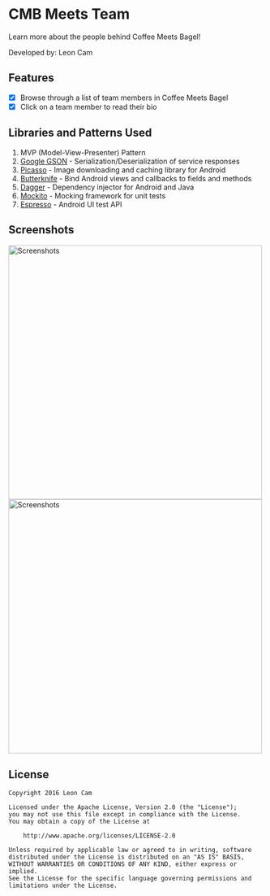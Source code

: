 # CMB Meets Team

Learn more about the people behind Coffee Meets Bagel!

Developed by: Leon Cam

## Features

* [x] Browse through a list of team members in Coffee Meets Bagel
* [x] Click on a team member to read their bio

## Libraries and Patterns Used

1. MVP (Model-View-Presenter) Pattern
2. [Google GSON](https://github.com/google/gson) - Serialization/Deserialization of service responses
3. [Picasso](http://square.github.io/picasso/) - Image downloading and caching library for Android
4. [Butterknife](http://jakewharton.github.io/butterknife/) - Bind Android views and callbacks to fields and methods
5. [Dagger](https://github.com/google/dagger) - Dependency injector for Android and Java
6. [Mockito](https://github.com/mockito/mockito) - Mocking framework for unit tests
7. [Espresso](https://developer.android.com/training/testing/espresso/index.html) - Android UI test API

## Screenshots

<img src='https://i.imgur.com/C0KelO7' title='Screenshots' width='500px' alt='Screenshots' />
<img src='https://i.imgur.com/5bwYSEh' title='Screenshots' width='500px' alt='Screenshots' />

## License

    Copyright 2016 Leon Cam

    Licensed under the Apache License, Version 2.0 (the "License");
    you may not use this file except in compliance with the License.
    You may obtain a copy of the License at

        http://www.apache.org/licenses/LICENSE-2.0

    Unless required by applicable law or agreed to in writing, software
    distributed under the License is distributed on an "AS IS" BASIS,
    WITHOUT WARRANTIES OR CONDITIONS OF ANY KIND, either express or implied.
    See the License for the specific language governing permissions and
    limitations under the License.
